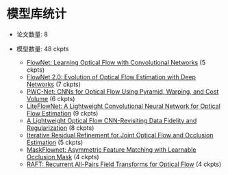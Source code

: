 # 模型库统计

* 论文数量: 8
* 模型数量: 48 ckpts

  * [FlowNet: Learning Optical Flow with Convolutional Networks](../configs/flownet) (5 ckpts)
  * [FlowNet 2.0: Evolution of Optical Flow Estimation with Deep Networks](../configs/flownet2) (7 ckpts)
  * [PWC-Net: CNNs for Optical Flow Using Pyramid, Warping, and Cost Volume](../configs/_base_/pwcnet) (6 ckpts)
  * [LiteFlowNet: A Lightweight Convolutional Neural Network for Optical Flow Estimation](../configs/liteflownet) (9 ckpts)
  * [A Lightweight Optical Flow CNN-Revisiting Data Fidelity and Regularization](../configs/liteflownet2) (8 ckpts)
  * [Iterative Residual Refinement for Joint Optical Flow and Occlusion Estimation](../configs/irr) (5 ckpts)
  * [MaskFlownet: Asymmetric Feature Matching with Learnable Occlusion Mask](../configs/maskflownet) (4 ckpts)
  * [RAFT: Recurrent All-Pairs Field Transforms for Optical Flow](../configs/raft) (4 ckpts)
